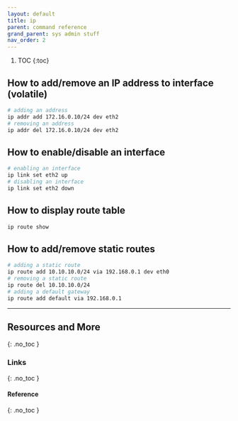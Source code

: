 ```yaml
---
layout: default
title: ip
parent: command reference
grand_parent: sys admin stuff
nav_order: 2
---
```


1. TOC
{:toc}

## How to add/remove an IP address to interface (volatile)
```bash
# adding an address
ip addr add 172.16.0.10/24 dev eth2
# removing an address
ip addr del 172.16.0.10/24 dev eth2
```

## How to enable/disable an interface
```bash
# enabling an interface
ip link set eth2 up
# disabling an interface
ip link set eth2 down
```

## How to display route table
```bash
ip route show
```

## How to add/remove static routes
```bash
# adding a static route
ip route add 10.10.10.0/24 via 192.168.0.1 dev eth0
# removing a static route
ip route del 10.10.10.0/24
# adding a default gateway
ip route add default via 192.168.0.1
```

---

## Resources and More
{: .no_toc }
### Links
{: .no_toc }
#### Reference
{: .no_toc }
